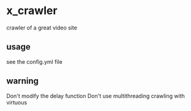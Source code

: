 # x_crawler
crawler of a great video site

## usage
see the config.yml file

## warning
Don't modify the delay function
Don't use multithreading 
crawling with virtuous

